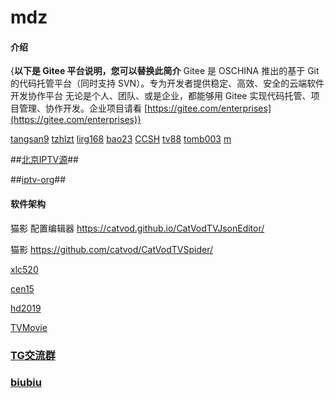 # mdz

#### 介绍
{**以下是 Gitee 平台说明，您可以替换此简介**
Gitee 是 OSCHINA 推出的基于 Git 的代码托管平台（同时支持 SVN）。专为开发者提供稳定、高效、安全的云端软件开发协作平台
无论是个人、团队、或是企业，都能够用 Gitee 实现代码托管、项目管理、协作开发。企业项目请看 [https://gitee.com/enterprises](https://gitee.com/enterprises)}

[tangsan9](https://gitee.com/tangsan99999/)
[tzhlzt](https://gitee.com/tzhlzt)
[lirg168](https://gitee.com/lirg168)
[bao23](https://gitee.com/bao223)
[CCSH](https://gitee.com/CCSHCoder)
[tv88](https://gitee.com/tv88/)
[tomb003](https://notabug.org/tomb003)
[ ](https:// )
[ ](https:// )
[m](https://sharerw.lanzoux.com/b0afu5apg)

##[北京IPTV源](https://github.com/wuwentao)##

##[iptv-org](https://github.com/iptv-org)##
#### 软件架构
猫影 配置编辑器 https://catvod.github.io/CatVodTVJsonEditor/

猫影           https://github.com/catvod/CatVodTVSpider/

[xlc520](https://github.com/xlc520/MaoTV)

[cen15](https://github.com/cen15/TVzb/tree/main)

[hd2019](https://gitee.com/hd2019/OneClickRun)

[TVMovie](https://gitee.com/foxnick/tvmovie)
### [TG交流群](https://t.me/catvodtv)

### [biubiu](https://gitee.com/tvb520/)
